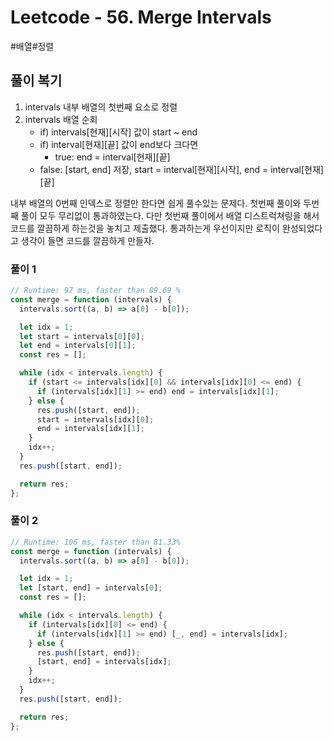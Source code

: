 # Leetcode - 56. Merge Intervals

#배열#정렬

## 풀이 복기

1. intervals 내부 배열의 첫번째 요소로 정렬
2. intervals 배열 순회
   - if) intervals[현재][시작] 값이 start ~ end
   - if) interval[현재][끝] 값이 end보다 크다면
     - true: end = interval[현재][끝]
   - false: [start, end] 저장, start = interval[현재][시작], end = interval[현재][끝]

내부 배열의 0번째 인덱스로 정렬만 한다면 쉽게 풀수있는 문제다. 첫번째 풀이와 두번째 풀이 모두 무리없이 통과하였는다. 다만 첫번째 풀이에서 배열 디스트럭쳐링을 해서 코드를 깔끔하게 하는것을 놓치고 제출했다. 통과하는게 우선이지만 로직이 완성되었다고 생각이 들면 코드를 깔끔하게 만들자.

### 풀이 1

```js
// Runtime: 97 ms, faster than 89.69 %
const merge = function (intervals) {
  intervals.sort((a, b) => a[0] - b[0]);

  let idx = 1;
  let start = intervals[0][0];
  let end = intervals[0][1];
  const res = [];

  while (idx < intervals.length) {
    if (start <= intervals[idx][0] && intervals[idx][0] <= end) {
      if (intervals[idx][1] >= end) end = intervals[idx][1];
    } else {
      res.push([start, end]);
      start = intervals[idx][0];
      end = intervals[idx][1];
    }
    idx++;
  }
  res.push([start, end]);

  return res;
};
```

### 풀이 2

```js
// Runtime: 106 ms, faster than 81.33%
const merge = function (intervals) {
  intervals.sort((a, b) => a[0] - b[0]);

  let idx = 1;
  let [start, end] = intervals[0];
  const res = [];

  while (idx < intervals.length) {
    if (intervals[idx][0] <= end) {
      if (intervals[idx][1] >= end) [_, end] = intervals[idx];
    } else {
      res.push([start, end]);
      [start, end] = intervals[idx];
    }
    idx++;
  }
  res.push([start, end]);

  return res;
};
```

